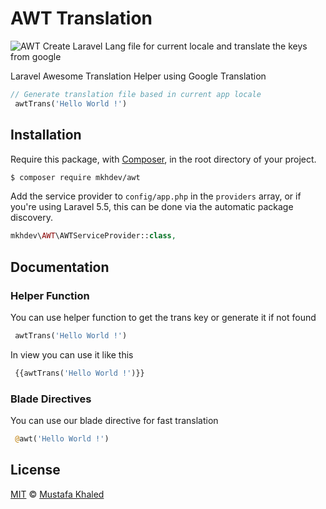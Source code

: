# AWT Translation

![AWT](https://mustafakhaled.com/images/awt.png)
Create Laravel Lang file for current locale and translate the keys from google

Laravel Awesome Translation Helper using Google Translation
```php
// Generate translation file based in current app locale 
 awtTrans('Hello World !')

```

## Installation

Require this package, with [Composer](https://getcomposer.org/), in the root directory of your project.

```bash
$ composer require mkhdev/awt
```

Add the service provider to `config/app.php` in the `providers` array, or if you're using Laravel 5.5, this can be done via the automatic package discovery.

```php
mkhdev\AWT\AWTServiceProvider::class,
```


## Documentation

### Helper Function
You can use helper function to get the trans key or generate it if not found
```php
 awtTrans('Hello World !')
```
In view you can use it like this
```php
 {{awtTrans('Hello World !')}}
```
### Blade Directives
You can use our blade directive for fast translation
```php
 @awt('Hello World !')
```

## License

[MIT](LICENSE) © [Mustafa Khaled](https://www.facebook.com/Mustafa.Khaled.Zaki)
